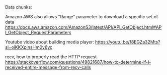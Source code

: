 Data chunks:

Amazon AWS also allows "Range" parameter to download a specific set of data
https://docs.aws.amazon.com/AmazonS3/latest/API/API_GetObject.html#API_GetObject_RequestParameters

Youtube video about building media player: https://youtu.be/f8EGZa32Mts?si=oiKKXpinsHm0v6yc

recv, how to properly read the HTTP request
https://stackoverflow.com/questions/49821687/how-to-determine-if-i-received-entire-message-from-recv-calls
